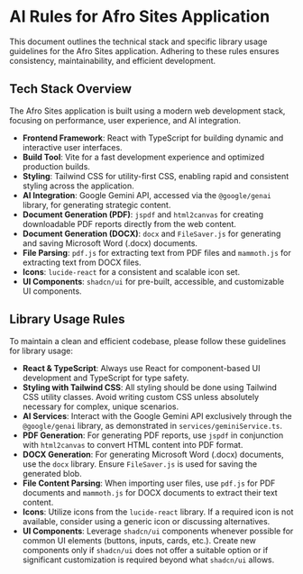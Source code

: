 # AI Rules for Afro Sites Application

This document outlines the technical stack and specific library usage guidelines for the Afro Sites application. Adhering to these rules ensures consistency, maintainability, and efficient development.

## Tech Stack Overview

The Afro Sites application is built using a modern web development stack, focusing on performance, user experience, and AI integration.

*   **Frontend Framework**: React with TypeScript for building dynamic and interactive user interfaces.
*   **Build Tool**: Vite for a fast development experience and optimized production builds.
*   **Styling**: Tailwind CSS for utility-first CSS, enabling rapid and consistent styling across the application.
*   **AI Integration**: Google Gemini API, accessed via the `@google/genai` library, for generating strategic content.
*   **Document Generation (PDF)**: `jspdf` and `html2canvas` for creating downloadable PDF reports directly from the web content.
*   **Document Generation (DOCX)**: `docx` and `FileSaver.js` for generating and saving Microsoft Word (.docx) documents.
*   **File Parsing**: `pdf.js` for extracting text from PDF files and `mammoth.js` for extracting text from DOCX files.
*   **Icons**: `lucide-react` for a consistent and scalable icon set.
*   **UI Components**: `shadcn/ui` for pre-built, accessible, and customizable UI components.

## Library Usage Rules

To maintain a clean and efficient codebase, please follow these guidelines for library usage:

*   **React & TypeScript**: Always use React for component-based UI development and TypeScript for type safety.
*   **Styling with Tailwind CSS**: All styling should be done using Tailwind CSS utility classes. Avoid writing custom CSS unless absolutely necessary for complex, unique scenarios.
*   **AI Services**: Interact with the Google Gemini API exclusively through the `@google/genai` library, as demonstrated in `services/geminiService.ts`.
*   **PDF Generation**: For generating PDF reports, use `jspdf` in conjunction with `html2canvas` to convert HTML content into PDF format.
*   **DOCX Generation**: For generating Microsoft Word (.docx) documents, use the `docx` library. Ensure `FileSaver.js` is used for saving the generated blob.
*   **File Content Parsing**: When importing user files, use `pdf.js` for PDF documents and `mammoth.js` for DOCX documents to extract their text content.
*   **Icons**: Utilize icons from the `lucide-react` library. If a required icon is not available, consider using a generic icon or discussing alternatives.
*   **UI Components**: Leverage `shadcn/ui` components whenever possible for common UI elements (buttons, inputs, cards, etc.). Create new components only if `shadcn/ui` does not offer a suitable option or if significant customization is required beyond what `shadcn/ui` allows.